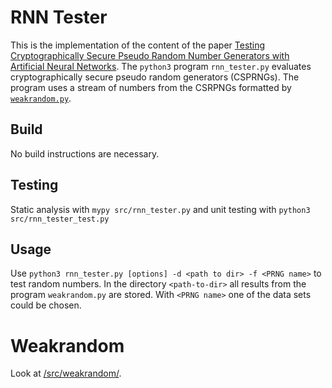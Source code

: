 RNN Tester
==========
This is the implementation of the content of the paper
[Testing Cryptographically Secure Pseudo Random Number Generators with
Artificial Neural Networks](10.1109/TrustCom/BigDataSE.2018.00168).
The `python3` program `rnn_tester.py` evaluates cryptographically
secure pseudo random generators (CSPRNGs). The program uses a stream of
numbers from the CSRPNGs formatted
by [`weakrandom.py`](src/weakrandom/weakrandom.py).

## Build

No build instructions are necessary.

## Testing

Static analysis with `mypy src/rnn_tester.py` and
unit testing with `python3 src/rnn_tester_test.py`

## Usage

Use `python3 rnn_tester.py [options] -d <path to dir> -f <PRNG name>`
to test random numbers. In the directory `<path-to-dir>` all results from
the program `weakrandom.py` are stored. With `<PRNG name>` one of the
data sets could be chosen.

Weakrandom
=========

Look at [/src/weakrandom/](src/weakrandom/README.md).